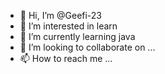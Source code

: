 - 👋 Hi, I’m @Geefi-23
- 👀 I’m interested in learn
- 🌱 I’m currently learning java
- 💞️ I’m looking to collaborate on ...
- 📫 How to reach me ...

<!---
Geefi-23/Geefi-23 is a ✨ special ✨ repository because its `README.md` (this file) appears on your GitHub profile.
You can click the Preview link to take a look at your changes.
--->
